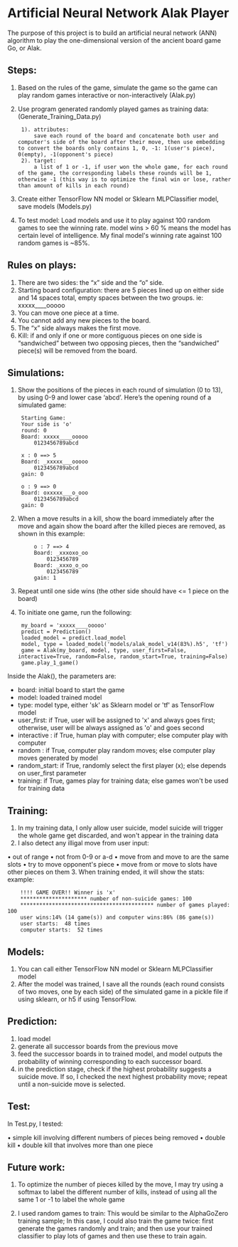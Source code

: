 # Artificial Neural Network Alak Player

The purpose of this project is to build an artificial neural network (ANN) algorithm to play the
one-dimensional version of the ancient board game Go, or Alak.

## Steps:
1. Based on the rules of the game, simulate the game so the game can play random games interactive or non-interactively (Alak.py)
2. Use program generated randomly played games as training data: (Generate_Training_Data.py)
        
        1). attributes: 
            save each round of the board and concatenate both user and computer's side of the board after their move, then use embedding to convert the boards only contains 1, 0, -1: 1(user's piece), 0(empty), -1(opponent's piece)
        2). target: 
            a list of 1 or -1, if user won the whole game, for each round of the game, the corresponding labels these rounds will be 1, otherwise -1 (this way is to optimize the final win or lose, rather than amount of kills in each round)
3. Create either TensorFlow NN model or Sklearn MLPClassifier model, save models (Models.py)
4. To test model: Load models and use it to play against 100 random games to see the winning rate. model wins > 60 % means the model has certain level of intelligence. My final model's winning rate against 100 random games is ~85%.



## Rules on plays:

1. There are two sides: the “x” side and the “o” side.
2. Starting board configuration: there are 5 pieces lined up on either side and 14 spaces total, empty spaces between the two groups. ie: xxxxx____ooooo
3. You can move one piece at a time.
4. You cannot add any new pieces to the board.
5. The “x” side always makes the first move.
6. Kill: if and only if one or more contiguous pieces on one side is “sandwiched” between two
opposing pieces, then the “sandwiched” piece(s) will be removed from the board.



## Simulations:
1. Show the positions of the pieces in each round of simulation (0 to 13), by using 0-9 and lower case ‘abcd’. Here’s the opening round of a simulated game:

        Starting Game:
        Your side is 'o'
        round: 0
        Board: xxxxx____ooooo
            0123456789abcd

        x : 0 ==> 5
        Board: _xxxxx___ooooo
            0123456789abcd
        gain: 0

        o : 9 ==> 0
        Board: oxxxxx___o_ooo
            0123456789abcd
        gain: 0
2. When a move results in a kill, show the board immediately after the move and again show the board after the killed pieces are removed, as shown in this example:

            o : 7 ==> 4
            Board: _xxxoxo_oo
                0123456789
            Board: _xxxo_o_oo
                0123456789
            gain: 1
3. Repeat until one side wins (the other side should have <= 1 piece on the board)

4. To initiate one game, run the following:

        my_board = 'xxxxx____ooooo'
        predict = Prediction()
        loaded_model = predict.load_model
        model, type = loaded_model('models/alak_model_v14(83%).h5', 'tf')
        game = Alak(my_board, model, type, user_first=False, interactive=True, random=False, random_start=True, training=False)
        game.play_1_game()

Inside the Alak(), the parameters are:
- board: initial board to start the game
- model: loaded trained model 
- type: model type, either 'sk' as Sklearn model or 'tf' as TensorFlow model
- user_first: if True, user will be assigned to 'x' and always goes first; otherwise, user will be always assigned as 'o' and goes second 
- interactive : if True, human play with computer; else computer play with computer
- random : if True, computer play random moves; else computer play moves generated by model
- random_start: if True, randomly select the first player (x); else depends on user_first parameter 
- training: if True, games play for training data; else games won't be used for training data

## Training:
1. In my training data, I only allow user suicide, model suicide will trigger the whole game get discarded, and won't appear in the training data
2. I also detect any illigal move from user input: 

• out of range
• not from 0-9 or a-d
• move from and move to are the same slots
• try to move opponent's piece
• move from or move to slots have other pieces on them
3. When training ended, it will show the stats: 
example:

        !!!! GAME OVER!! Winner is 'x' 
        ********************* number of non-suicide games: 100
        ****************************************** number of games played: 100
        user wins:14% (14 game(s)) and computer wins:86% (86 game(s))
        user starts:  48 times
        computer starts:  52 times

## Models:
1. You can call either TensorFlow NN model or Sklearn MLPClassifier model
3. After the model was trained, I save all the rounds (each round consists of two moves, one by each side) of the simulated game in a pickle file if using sklearn, or h5 if using TensorFlow.

## Prediction:
1. load model
2. generate all successor boards from the previous move
3. feed the successor boards in to trained model, and model outputs the probability of winning corresponding to each successor board.
4. in the prediction stage, check if the highest probability suggests a suicide move. If so, I checked the next highest probability move; repeat until a non-suicide move is selected. 

## Test:
In Test.py, I tested:

• simple kill involving different numbers of pieces being removed
• double kill
• double kill that involves more than one piece




## Future work:
1. To optimize the number of pieces killed by the move, I may try using a
softmax to label the different number of kills, instead of using all the same 1 or -1 to label the whole game

2. I used random games to train: This would be similar to the AlphaGoZero training sample; In this
case, I could also train the game twice: first generate the games randomly and
train; and then use your trained classifier to play lots of games and then use these to train again.
